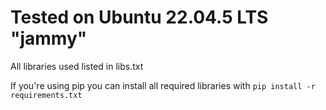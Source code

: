 # Tested on Ubuntu 22.04.5 LTS "jammy"
All libraries used listed in libs.txt

If you're using pip you can install all required libraries with
```pip install -r requirements.txt```
